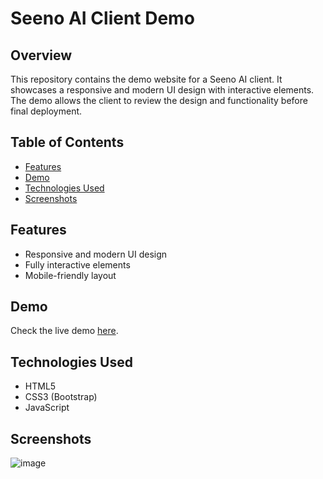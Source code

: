# Seeno AI Client Demo

## Overview

This repository contains the demo website for a Seeno AI client. It showcases a responsive and modern UI design with interactive elements. The demo allows the client to review the design and functionality before final deployment.

## Table of Contents
- [Features](#features)
- [Demo](#demo)
- [Technologies Used](#technologies-used)
- [Screenshots](#screenshots)

## Features
- Responsive and modern UI design
- Fully interactive elements
- Mobile-friendly layout

## Demo
Check the live demo [here](https://rabumaabraham.github.io/SeenoAI-Client1-Demo/).

## Technologies Used
- HTML5
- CSS3 (Bootstrap)
- JavaScript


## Screenshots
![image](https://github.com/user-attachments/assets/4d6aded6-666a-489c-a609-341a8f7f75a2)


